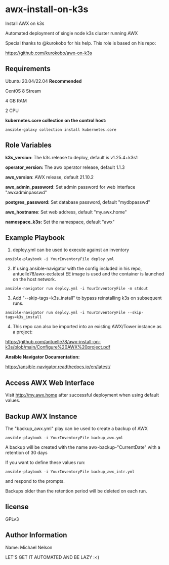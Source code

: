 # awx-install-on-k3s
Install AWX on k3s


Automated deployment of single node k3s cluster running AWX

Special thanks to @kurokobo for his help. This role is based on his repo:

https://github.com/kurokobo/awx-on-k3s

Requirements
------------

Ubuntu 20.04/22.04 **Recommended**

Cent0S 8 Stream

4 GB RAM

2 CPU

**kubernetes.core collection on the control host:**

```
ansible-galaxy collection install kubernetes.core

```

Role Variables
--------------


**k3s_version**: The k3s release to deploy, default is v1.25.4+k3s1

**operator_version:** The awx operator release, default 1.1.3

**awx_version**: AWX release, default 21.10.2

**awx_admin_password**: Set admin password for web interface "awxadminpasswd"

**postgres_password:** Set database password, default "mydbpasswd"

**awx_hostname**: Set web address, default "my.awx.home"

**namespace_k3s:** Set the namespace, default "awx"


Example Playbook
----------------

1. deploy.yml can be used to execute against an inventory

```
ansible-playbook -i YourInventoryFile deploy.yml

```
2. If using ansible-navigator with the config included in his repo,
   antuelle78/awx-ee:latest EE image is used and the container is launched on
   the host network.

```
ansible-navigator run deploy.yml -i YourInventoryFile -m stdout

```

3. Add "--skip-tags=k3s_install" to bypass reinstalling k3s on subsequent runs.

```
ansible-navigator run deploy.yml -i YourInventoryFile --skip-tags=k3s_install

```

4. This repo can also be imported into an existing AWX/Tower instance as a project:

https://github.com/antuelle78/awx-install-on-k3s/blob/main/Configure%20AWX%20project.pdf

**Ansible Navigator Documentation:**

https://ansible-navigator.readthedocs.io/en/latest/


Access AWX Web Interface
----------------

Visit http://my.awx.home after successful deployment when using default values.



Backup AWX Instance
----------------

The "backup_awx.yml" play can be used to create a backup of AWX

```
ansible-playbook -i YourInventoryFile backup_awx.yml

```
A backup will be created with the name awx-backup-"CurrentDate" with
a retention of 30 days

If you want to define these values run:

```
ansible-playbook -i YourInventoryFile backup_awx_intr.yml

```
and respond to the prompts.

Backups older than the retention period will be deleted on each run.


license
-------

GPLv3

Author Information
------------------

Name: Michael Nelson

LET'S GET IT AUTOMATED AND BE LAZY :<)
